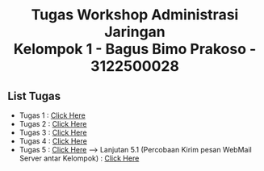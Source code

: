 <h1 style="text-align:center;">Tugas Workshop Administrasi Jaringan <br>Kelompok 1 - Bagus Bimo Prakoso - 3122500028</h1>

## List Tugas

- Tugas 1 : [Click Here](https://github.com/bagusbimo23/SysAdmin-3122500028/blob/main/Tugas1.md)
- Tugas 2 : [Click Here](https://github.com/bagusbimo23/SysAdmin-3122500028/blob/main/Tugas2.md)
- Tugas 3 : [Click Here](https://github.com/bagusbimo23/SysAdmin-3122500028/blob/main/Tugas3.md)
- Tugas 4 : [Click Here](https://github.com/bagusbimo23/SysAdmin-3122500028/blob/main/Tugas4.md)
- Tugas 5 : [Click Here](https://github.com/bagusbimo23/SysAdmin-3122500028/blob/main/Tugas5.md) --> Lanjutan 5.1 (Percobaan Kirim pesan WebMail Server antar Kelompok) : [Click Here](https://github.com/bagusbimo23/SysAdmin-3122500028/blob/main/Tugas5.1.md)

##
